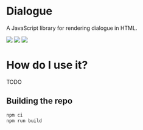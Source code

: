 # Dialogue

A JavaScript library for rendering dialogue in HTML.

<p>
  <img src="https://img.shields.io/github/v/release/akucharik/dialogue?include_prereleases&style=flat">

  <img src="https://img.shields.io/github/package-json/v/akucharik/dialogue?style=flat">

  <img src="https://img.shields.io/github/license/akucharik/dialogue?style=flat">
</p>

# How do I use it?

TODO

## Building the repo

```sh
npm ci
npm run build
```
